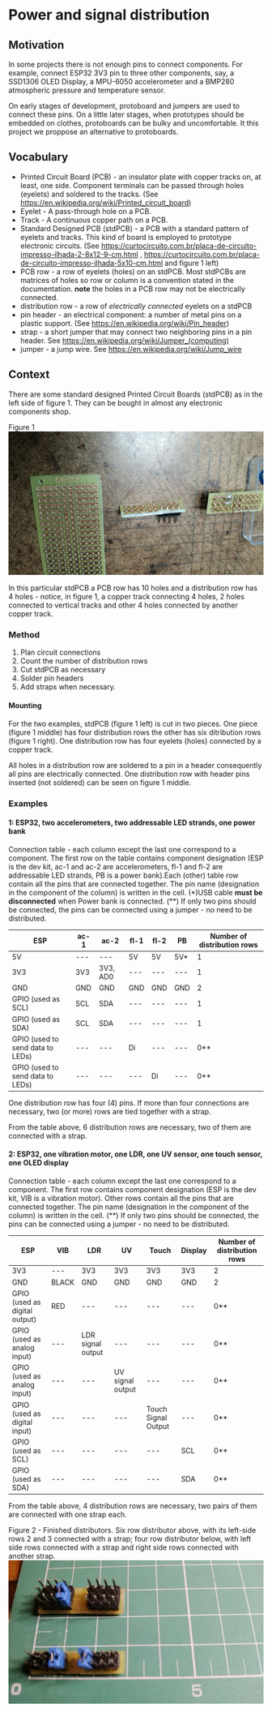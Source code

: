 # Power and signal distribution

## Motivation

In some projects there is not enough pins to connect components. For example, connect ESP32 3V3 pin to three other components, say, a SSD1306 OLED Display, a MPU-6050 accelerometer and a BMP280 atmospheric pressure and temperature sensor.

On early stages of development, protoboard and jumpers are used to connect these pins. On a little later stages, when prototypes should be embedded on clothes, protoboards can be bulky and uncomfortable. It this project we proppose an alternative to protoboards.

## Vocabulary

- Printed Circuit Board (PCB) - an insulator plate with copper tracks on, at least, one side. Component terminals can be passed through holes (eyelets) and soldered to the tracks. (See https://en.wikipedia.org/wiki/Printed_circuit_board)
- Eyelet - A pass-through hole on a PCB.
- Track - A continuous copper path on a PCB.
- Standard Designed PCB (stdPCB) - a PCB with a standard pattern of eyelets and tracks. This kind of board is employed to prototype electronic circuits. (See https://curtocircuito.com.br/placa-de-circuito-impresso-ilhada-2-8x12-9-cm.html , https://curtocircuito.com.br/placa-de-circuito-impresso-ilhada-5x10-cm.html and figure 1 left)
- PCB row - a row of eyelets (holes) on an stdPCB. Most stdPCBs are matrices of holes so row or column is a convention stated in the documentation. **note** the holes in a PCB row may not be electrically connected.
- distribution row - a row of *electrically connected* eyelets on a stdPCB
- pin header - an electrical component: a number of metal pins on a plastic support. (See https://en.wikipedia.org/wiki/Pin_header)
- strap - a short jumper that may connect two neighboring pins in a pin header. See https://en.wikipedia.org/wiki/Jumper_(computing)  
- jumper - a jump wire. See https://en.wikipedia.org/wiki/Jump_wire
 
## Context

There are some standard designed Printed Circuit Boards (stdPCB) as in the left side of figure 1. They can be bought in almost any electronic components shop.

Figure 1
![](./5028552426487132015.jpg)

In this particular stdPCB a PCB row has 10 holes and a distribution row has 4 holes - notice, in figure 1, a copper track connecting 4 holes, 2 holes connected to vertical tracks and other 4 holes connected by another copper track.

### Method

1. Plan circuit connections
2. Count the number of distribution rows
3. Cut stdPCB as necessary
4. Solder pin headers
5. Add straps when necessary.

#### Mounting

For the two examples, stdPCB (figure 1 left) is cut in two pieces. One piece (figure 1 middle) has four distribution rows the other has six ditribution rows (figure 1 right). One distribution row has four eyelets (holes) connected by a copper track.

All holes in a distribution row are soldered to a pin in a header consequently all pins are electrically connected. One distribution row with header pins inserted (not soldered) can be seen on figure 1 middle.

### Examples


#### 1: ESP32, two accelerometers, two addressable LED strands, one power bank

Connection table - each column except the last one correspond to a component. The first row on the table contains component designation (ESP is the dev kit, ac-1 and ac-2 are accelerometers, fl-1 and fl-2 are addressable LED strands, PB is a power bank).Each (other) table row contain all the pins that are connected together. The pin name (designation in the component of the column) is written in the cell. (*)USB cable **must be disconnected** when Power bank is connected. (**) If only two pins should be connected, the pins can be connected using a jumper - no need to be distributed. 

| ESP | ac-1 | ac-2 | fl-1 | fl-2 | PB | Number of distribution rows |
| --- | --- | --- | --- | --- | --- | --- |
| 5V | --- | --- | 5V | 5V | 5V* | 1 |
| 3V3 | 3V3 | 3V3, AD0 | --- | --- | --- | 1 |
| GND | GND | GND | GND | GND | GND | 2 |
| GPIO (used as SCL) | SCL | SDA | --- | --- | --- | 1 |
| GPIO (used as SDA) | SCL | SDA | --- | --- | --- | 1 |
| GPIO (used to send data to LEDs) | --- | --- | Di | --- | --- | 0** |
| GPIO (used to send data to LEDs) | --- | --- | --- | Di | --- | 0** |

One distribution row has four (4) pins. If more than four connections are necessary, two (or more) rows are tied together with a strap.

From the table above, 6 distribution rows are necessary, two of them are connected with a strap. 

#### 2: ESP32, one vibration motor, one LDR, one UV sensor, one touch sensor, one OLED display

Connection table - each column except the last one correspond to a component. The first row contains component designation (ESP is the dev kit, VIB is a vibration motor). Other rows contain all the pins that are connected together. The pin name (designation in the component of the column) is written in the cell. (**) If only two pins should be connected, the pins can be connected using a jumper - no need to be distributed. 

| ESP | VIB | LDR | UV | Touch | Display | Number of distribution rows |
| --- | --- | --- | --- | --- | --- | --- |
| 3V3 | --- | 3V3 | 3V3 | 3V3 | 3V3 | 2 |
| GND | BLACK | GND | GND | GND | GND | 2 |
| GPIO (used as digital output) | RED | --- | --- | --- | --- | 0** |
| GPIO (used as analog input) | --- | LDR signal output | --- | --- | --- | 0** |
| GPIO (used as analog input) | --- | --- | UV signal output | --- | --- | 0** |
| GPIO (used as digital input) | --- | --- | --- | Touch Signal Output | --- | 0** |
| GPIO (used as SCL) | --- | --- | --- | --- | SCL | 0** |
| GPIO (used as SDA) | --- | --- | --- | --- | SDA | 0** |

From the table above, 4 distribution rows are necessary, two pairs of them are connected with one strap each. 

Figure 2 - Finished distributors. Six row distributor above, with its left-side rows 2 and 3 connected with a strap; four row distributor below, with left side rows connected with a strap and right side rows connected with another strap.
![](./5028552426487132021.jpg)

